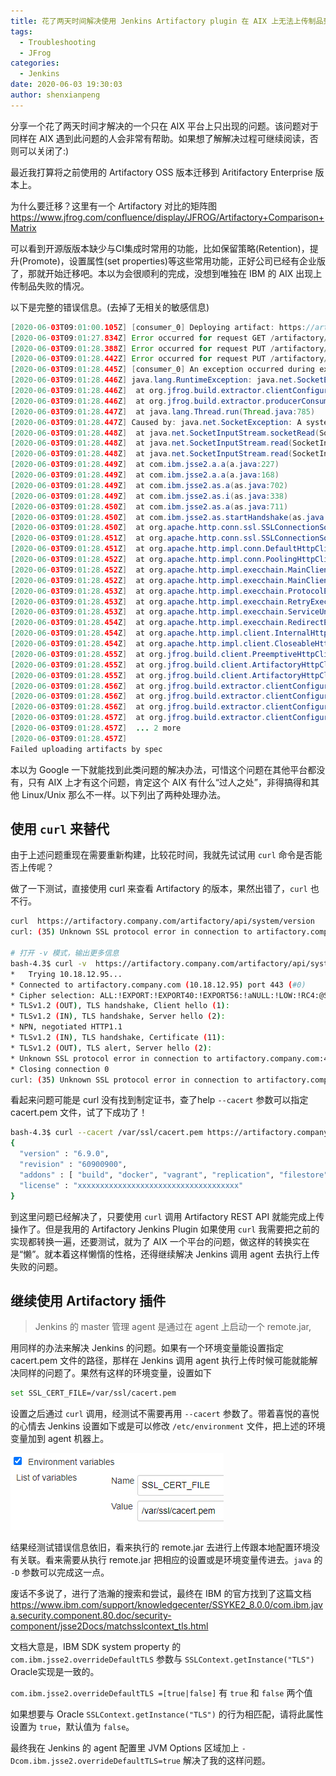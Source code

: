 ```yaml
---
title: 花了两天时间解决使用 Jenkins Artifactory plugin 在 AIX 上无法上传制品到 Artifactory 的问题
tags:
  - Troubleshooting
  - JFrog
categories:
  - Jenkins
date: 2020-06-03 19:30:03
author: shenxianpeng
---
```


分享一个花了两天时间才解决的一个只在 AIX 平台上只出现的问题。该问题对于同样在 AIX 遇到此问题的人会非常有帮助。如果想了解解决过程可继续阅读，否则可以关闭了:)

最近我打算将之前使用的 Artifactory OSS 版本迁移到 Aritifactory Enterprise 版本上。

为什么要迁移？这里有一个 Artifactory 对比的矩阵图 https://www.jfrog.com/confluence/display/JFROG/Artifactory+Comparison+Matrix

可以看到开源版版本缺少与CI集成时常用的功能，比如保留策略(Retention)，提升(Promote)，设置属性(set properties)等这些常用功能，正好公司已经有企业版了，那就开始迁移吧。本以为会很顺利的完成，没想到唯独在 IBM 的 AIX 出现上传制品失败的情况。

以下是完整的错误信息。(去掉了无相关的敏感信息)

```java
[2020-06-03T09:01:00.105Z] [consumer_0] Deploying artifact: https://artifactory.company.com/artifactory/generic-int-den/database/develop/10/database2_cdrom_opt_AIX_24ec6f9.tar.Z
[2020-06-03T09:01:27.834Z] Error occurred for request GET /artifactory/api/system/version HTTP/1.1: A system call received a parameter that is not valid. (Read failed).
[2020-06-03T09:01:28.388Z] Error occurred for request PUT /artifactory/generic-int-den/database/develop/10/database2_cdrom_opt_AIX_24ec6f9.tar.Z;build.timestamp=1591170116591;build.name=develop;build.number=10 HTTP/1.1: A system call received a parameter that is not valid. (Read failed).
[2020-06-03T09:01:28.442Z] Error occurred for request PUT /artifactory/generic-int-den/database/develop/10/database2_cdrom_opt_AIX_24ec6f9.tar.Z;build.timestamp=1591170116591;build.name=develop;build.number=10 HTTP/1.1: A system call received a parameter that is not valid. (Read failed).
[2020-06-03T09:01:28.445Z] [consumer_0] An exception occurred during execution:
[2020-06-03T09:01:28.446Z] java.lang.RuntimeException: java.net.SocketException: A system call received a parameter that is not valid. (Read failed)
[2020-06-03T09:01:28.446Z] 	at org.jfrog.build.extractor.clientConfiguration.util.spec.SpecDeploymentConsumer.consumerRun(SpecDeploymentConsumer.java:44)
[2020-06-03T09:01:28.446Z] 	at org.jfrog.build.extractor.producerConsumer.ConsumerRunnableBase.run(ConsumerRunnableBase.java:11)
[2020-06-03T09:01:28.447Z] 	at java.lang.Thread.run(Thread.java:785)
[2020-06-03T09:01:28.447Z] Caused by: java.net.SocketException: A system call received a parameter that is not valid. (Read failed)
[2020-06-03T09:01:28.448Z] 	at java.net.SocketInputStream.socketRead(SocketInputStream.java:127)
[2020-06-03T09:01:28.448Z] 	at java.net.SocketInputStream.read(SocketInputStream.java:182)
[2020-06-03T09:01:28.448Z] 	at java.net.SocketInputStream.read(SocketInputStream.java:152)
[2020-06-03T09:01:28.449Z] 	at com.ibm.jsse2.a.a(a.java:227)
[2020-06-03T09:01:28.449Z] 	at com.ibm.jsse2.a.a(a.java:168)
[2020-06-03T09:01:28.449Z] 	at com.ibm.jsse2.as.a(as.java:702)
[2020-06-03T09:01:28.449Z] 	at com.ibm.jsse2.as.i(as.java:338)
[2020-06-03T09:01:28.450Z] 	at com.ibm.jsse2.as.a(as.java:711)
[2020-06-03T09:01:28.450Z] 	at com.ibm.jsse2.as.startHandshake(as.java:454)
[2020-06-03T09:01:28.450Z] 	at org.apache.http.conn.ssl.SSLConnectionSocketFactory.createLayeredSocket(SSLConnectionSocketFactory.java:436)
[2020-06-03T09:01:28.451Z] 	at org.apache.http.conn.ssl.SSLConnectionSocketFactory.connectSocket(SSLConnectionSocketFactory.java:384)
[2020-06-03T09:01:28.451Z] 	at org.apache.http.impl.conn.DefaultHttpClientConnectionOperator.connect(DefaultHttpClientConnectionOperator.java:142)
[2020-06-03T09:01:28.452Z] 	at org.apache.http.impl.conn.PoolingHttpClientConnectionManager.connect(PoolingHttpClientConnectionManager.java:374)
[2020-06-03T09:01:28.452Z] 	at org.apache.http.impl.execchain.MainClientExec.establishRoute(MainClientExec.java:393)
[2020-06-03T09:01:28.452Z] 	at org.apache.http.impl.execchain.MainClientExec.execute(MainClientExec.java:236)
[2020-06-03T09:01:28.453Z] 	at org.apache.http.impl.execchain.ProtocolExec.execute(ProtocolExec.java:186)
[2020-06-03T09:01:28.453Z] 	at org.apache.http.impl.execchain.RetryExec.execute(RetryExec.java:89)
[2020-06-03T09:01:28.453Z] 	at org.apache.http.impl.execchain.ServiceUnavailableRetryExec.execute(ServiceUnavailableRetryExec.java:85)
[2020-06-03T09:01:28.454Z] 	at org.apache.http.impl.execchain.RedirectExec.execute(RedirectExec.java:110)
[2020-06-03T09:01:28.454Z] 	at org.apache.http.impl.client.InternalHttpClient.doExecute(InternalHttpClient.java:185)
[2020-06-03T09:01:28.454Z] 	at org.apache.http.impl.client.CloseableHttpClient.execute(CloseableHttpClient.java:83)
[2020-06-03T09:01:28.455Z] 	at org.jfrog.build.client.PreemptiveHttpClient.execute(PreemptiveHttpClient.java:89)
[2020-06-03T09:01:28.455Z] 	at org.jfrog.build.client.ArtifactoryHttpClient.execute(ArtifactoryHttpClient.java:253)
[2020-06-03T09:01:28.455Z] 	at org.jfrog.build.client.ArtifactoryHttpClient.upload(ArtifactoryHttpClient.java:249)
[2020-06-03T09:01:28.456Z] 	at org.jfrog.build.extractor.clientConfiguration.client.ArtifactoryBuildInfoClient.uploadFile(ArtifactoryBuildInfoClient.java:692)
[2020-06-03T09:01:28.456Z] 	at org.jfrog.build.extractor.clientConfiguration.client.ArtifactoryBuildInfoClient.doDeployArtifact(ArtifactoryBuildInfoClient.java:379)
[2020-06-03T09:01:28.456Z] 	at org.jfrog.build.extractor.clientConfiguration.client.ArtifactoryBuildInfoClient.deployArtifact(ArtifactoryBuildInfoClient.java:367)
[2020-06-03T09:01:28.457Z] 	at org.jfrog.build.extractor.clientConfiguration.util.spec.SpecDeploymentConsumer.consumerRun(SpecDeploymentConsumer.java:39)
[2020-06-03T09:01:28.457Z] 	... 2 more
[2020-06-03T09:01:28.457Z] 
Failed uploading artifacts by spec
```

本以为 Google 一下就能找到此类问题的解决办法，可惜这个问题在其他平台都没有，只有 AIX 上才有这个问题，肯定这个 AIX 有什么“过人之处”，非得搞得和其他 Linux/Unix 那么不一样。以下列出了两种处理办法。

## 使用 `curl` 来替代

由于上述问题重现在需要重新构建，比较花时间，我就先试试用 `curl` 命令是否能否上传呢？

做了一下测试，直接使用 curl 来查看 Artifactory 的版本，果然出错了，`curl` 也不行。

```bash
curl  https://artifactory.company.com/artifactory/api/system/version
curl: (35) Unknown SSL protocol error in connection to artifactory.company.com:443

# 打开 -v 模式，输出更多信息
bash-4.3$ curl -v  https://artifactory.company.com/artifactory/api/system/version
*   Trying 10.18.12.95...
* Connected to artifactory.company.com (10.18.12.95) port 443 (#0)
* Cipher selection: ALL:!EXPORT:!EXPORT40:!EXPORT56:!aNULL:!LOW:!RC4:@STRENGTH
* TLSv1.2 (OUT), TLS handshake, Client hello (1):
* TLSv1.2 (IN), TLS handshake, Server hello (2):
* NPN, negotiated HTTP1.1
* TLSv1.2 (IN), TLS handshake, Certificate (11):
* TLSv1.2 (OUT), TLS alert, Server hello (2):
* Unknown SSL protocol error in connection to artifactory.company.com:443
* Closing connection 0
curl: (35) Unknown SSL protocol error in connection to artifactory.company.com:443
```

看起来问题可能是 curl 没有找到制定证书，查了help `--cacert` 参数可以指定 cacert.pem 文件，试了下成功了！

```bash
bash-4.3$ curl --cacert /var/ssl/cacert.pem https://artifactory.company.com/artifactory/api/system/version
{
  "version" : "6.9.0",
  "revision" : "60900900",
  "addons" : [ "build", "docker", "vagrant", "replication", "filestore", "plugins", "gems", "composer", "npm", "bower", "git-lfs", "nuget", "debian", "opkg", "rpm", "cocoapods", "conan", "vcs", "pypi", "release-bundle", "replicator", "keys", "chef", "cran", "go", "helm", "rest", "conda", "license", "puppet", "ldap", "sso", "layouts", "properties", "search", "filtered-resources", "p2", "watch", "webstart", "support", "xray" ],
  "license" : "xxxxxxxxxxxxxxxxxxxxxxxxxxxxxxxxxxxx"
}
```

到这里问题已经解决了，只要使用 `curl` 调用 Artifactory REST API 就能完成上传操作了。但是我用的 Artifactory Jenkins Plugin 如果使用 `curl` 我需要把之前的实现都转换一遍，还要测试，就为了 AIX 一个平台的问题，做这样的转换实在是“懒”。就本着这样懒惰的性格，还得继续解决 Jenkins 调用 agent 去执行上传失败的问题。

## 继续使用 Artifactory 插件

> Jenkins 的 master 管理 agent 是通过在 agent 上启动一个 remote.jar, 

用同样的办法来解决 Jenkins 的问题。如果有一个环境变量能设置指定 cacert.pem 文件的路径，那样在 Jenkins 调用 agent 执行上传时候可能就能解决同样的问题了。果然有这样的环境变量，设置如下

```bash
set SSL_CERT_FILE=/var/ssl/cacert.pem
```
设置之后通过 `curl` 调用，经测试不需要再用 `--cacert` 参数了。带着喜悦的喜悦的心情去 Jenkins 设置如下或是可以修改 `/etc/environment` 文件，把上述的环境变量加到 agent 机器上。

![](AXI-java-net-SocketException/configure-agent-environment-variable.png)

结果经测试错误信息依旧，看来执行的 remote.jar 去进行上传跟本地配置环境没有关联。看来需要从执行 remote.jar 把相应的设置或是环境变量传进去。`java` 的 `-D` 参数可以完成这一点。

废话不多说了，进行了浩瀚的搜索和尝试，最终在 IBM 的官方找到了这篇文档 https://www.ibm.com/support/knowledgecenter/SSYKE2_8.0.0/com.ibm.java.security.component.80.doc/security-component/jsse2Docs/matchsslcontext_tls.html

文档大意是，IBM SDK system property 的 `com.ibm.jsse2.overrideDefaultTLS` 参数与 `SSLContext.getInstance("TLS")` Oracle实现是一致的。

`com.ibm.jsse2.overrideDefaultTLS =[true|false]` 有 `true` 和 `false` 两个值

如果想要与 Oracle `SSLContext.getInstance("TLS")` 的行为相匹配，请将此属性设置为 `true`，默认值为 `false`。

最终我在 Jenkins 的 agent 配置里 JVM Options 区域加上 `-Dcom.ibm.jsse2.overrideDefaultTLS=true` 解决了我的这样问题。






